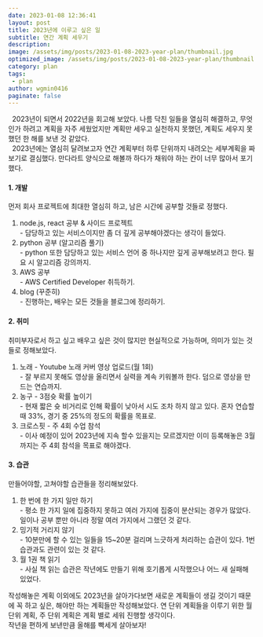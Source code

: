 ```yaml
---
date: 2023-01-08 12:36:41
layout: post
title: 2023년에 이루고 싶은 일
subtitle: 연간 계획 세우기
description: 
image: /assets/img/posts/2023-01-08-2023-year-plan/thumbnail.jpg
optimized_image: /assets/img/posts/2023-01-08-2023-year-plan/thumbnail.jpg
category: plan
tags:
 - plan
author: wgmin0416
paginate: false
---
```

&nbsp;&nbsp;2023년이 되면서 2022년을 회고해 보았다. 나름 닥친 일들을 열심히 해결하고, 무엇인가 하려고 계획을 자주 세웠었지만
계획만 세우고 실천하지 못했던, 계획도 세우지 못했던 한 해를 보낸 것 같았다.<br/>
&nbsp;&nbsp;2023년에는 열심히 달려보고자 연간 계획부터 하루 단위까지 내려오는 세부계획을 짜보기로 결심했다.
만다라트 양식으로 해볼까 하다가 채워야 하는 칸이 너무 많아서 포기했다.

#### 1. 개발
먼저 회사 프로젝트에 최대한 열심히 하고, 남은 시간에 공부할 것들로 정했다.<br/>

1) node.js, react 공부 & 사이드 프로젝트<br/>
   \- 담당하고 있는 서비스이지만 좀 더 깊게 공부해야겠다는 생각이 들었다.<br/>
2) python 공부 (알고리즘 풀기)<br/>
   \- python 또한 담당하고 있는 서비스 언어 중 하나지만 깊게 공부해보려고 한다. 필요 시 알고리즘 강의까지.<br/>
3) AWS 공부<br/>
   \- AWS Certified Developer 취득하기.<br/>
4) blog (꾸준히)<br/>
   \- 진행하는, 배우는 모든 것들을 블로그에 정리하기.<br/>

#### 2. 취미
취미부자로서 하고 싶고 배우고 싶은 것이 많지만 현실적으로 가능하며, 의미가 있는 것들로 정해보았다.<br/>
1) 노래 - Youtube 노래 커버 영상 업로드(월 1회)<br/>
   \- 잘 부르지 못해도 영상을 올리면서 실력을 계속 키워볼까 한다. 덤으로 영상을 만드는 연습까지.<br/>
2) 농구 - 3점슛 확률 높이기<br/>
   \- 현재 짧은 슛 비거리로 인해 확률이 낮아서 시도 조차 하지 않고 있다. 혼자 연습할 때 33%, 경기 중 25%의 정도의 확률을 목표로.<br/>
3) 크로스핏 - 주 4회 수업 참석<br/>
   \- 이사 예정이 있어 2023년에 지속 할수 있을지는 모르겠지만 이미 등록해놓은 3월까지는 주 4회 참석을 목표로 해야겠다.<br/>

#### 3. 습관
만들어야할, 고쳐야할 습관들을 정리해보았다.<br/>
1) 한 번에 한 가지 일만 하기<br/>
   \- 평소 한 가지 일에 집중하지 못하고 여러 가지에 집중이 분산되는 경우가 많았다. 일이나 공부 뿐만 아니라 정말 여러 가지에서 그랬던 것 같다.<br/>
2) 밍기적 거리지 않기<br/>
   \- 10분만에 할 수 있는 일들을 15~20분 걸리며 느긋하게 처리하는 습관이 있다. 1번 습관과도 관련이 있는 것 같다.<br/>
3) 월 1권 책 읽기<br/>
   \- 사실 책 읽는 습관은 작년에도 만들기 위해 호기롭게 시작했으나 어느 새 실패해 있었다.<br/>


작성해놓은 계획 이외에도 2023년을 살아가다보면 새로운 계획들이 생길 것이기 때문에 꼭 하고 싶은, 해야만 하는 계획들만 작성해보았다.
연 단위 계획들을 이루기 위한 월 단위 계획, 주 단위 계획은 계획 별로 세워 진행할 생각이다.<br/>
작년을 편하게 보낸만큼 올해를 빡세게 살아보자!